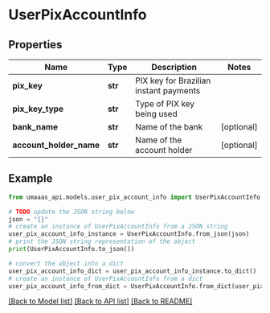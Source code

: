 # UserPixAccountInfo


## Properties

Name | Type | Description | Notes
------------ | ------------- | ------------- | -------------
**pix_key** | **str** | PIX key for Brazilian instant payments | 
**pix_key_type** | **str** | Type of PIX key being used | 
**bank_name** | **str** | Name of the bank | [optional] 
**account_holder_name** | **str** | Name of the account holder | [optional] 

## Example

```python
from umaaas_api.models.user_pix_account_info import UserPixAccountInfo

# TODO update the JSON string below
json = "{}"
# create an instance of UserPixAccountInfo from a JSON string
user_pix_account_info_instance = UserPixAccountInfo.from_json(json)
# print the JSON string representation of the object
print(UserPixAccountInfo.to_json())

# convert the object into a dict
user_pix_account_info_dict = user_pix_account_info_instance.to_dict()
# create an instance of UserPixAccountInfo from a dict
user_pix_account_info_from_dict = UserPixAccountInfo.from_dict(user_pix_account_info_dict)
```
[[Back to Model list]](../README.md#documentation-for-models) [[Back to API list]](../README.md#documentation-for-api-endpoints) [[Back to README]](../README.md)


